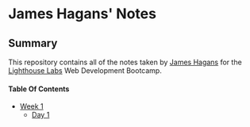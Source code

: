 # James Hagans' Notes 

## Summary 

This repository contains all of the notes taken by [James Hagans](https://github.com/jameshagans/lighthouse-web-notes) for the [Lighthouse Labs](https://www.lighthouselabs.ca/) Web Development Bootcamp.

#### Table Of Contents
* [Week 1](/Week_1)
  * [Day 1](Week_1/Day_1)

